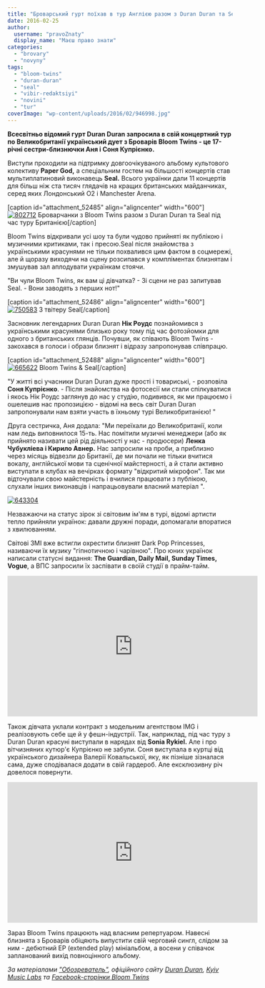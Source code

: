 ```yaml
---
title: "Броварський гурт поїхав в тур Англією разом з Duran Duran та Seal. ВІДЕО"
date: 2016-02-25
author: 
  username: "pravoZnaty"
  display_name: "Маєш право знати"
categories: 
  - "brovary"
  - "novyny"
tags: 
  - "bloom-twins"
  - "duran-duran"
  - "seal"
  - "vibir-redaktsiyi"
  - "novini"
  - "tur"
coverImage: "wp-content/uploads/2016/02/946998.jpg"
---
```


**Всесвітньо відомий гурт Duran Duran запросила в свій концертний тур по Великобританії український дует з Броварів Bloom Twins - це 17-річні сестри-близнючки Аня і Соня Купрієнко.**

Виступи проходили на підтримку довгоочікуваного альбому культового колективу **Paper God,** а спеціальним гостем на більшості концертів став мультиплатиновий виконавець **Seal.** Всього українки дали 11 концертів для більш ніж ста тисяч глядачів на кращих британських майданчиках, серед яких Лондонський O2 і Manchester Arena.

\[caption id="attachment\_52485" align="aligncenter" width="600"\][![802712](https://mpz.brovary.org/wp-content/uploads/2016/02/802712.jpg)](https://mpz.brovary.org/wp-content/uploads/2016/02/802712.jpg) Броварчанки з Bloom Twins разом з Duran Duran та Seal під час туру Британією\[/caption\]

Bloom Twins відкривали усі шоу та були чудово прийняті як публікою і музичними критиками, так і пресою.Seal після знайомства з українськими красунями не тільки похвалився цим фактом в соцмережі, але й щоразу виходячи на сцену розсипався у компліментах близнятам і змушував зал аплодувати українкам стоячи.

"Ви чули Bloom Twins, як вам ці дівчатка? - Зі сцени не раз запитував Seal. - Вони заводять з перших нот!"

\[caption id="attachment\_52486" align="aligncenter" width="600"\][![750583](https://mpz.brovary.org/wp-content/uploads/2016/02/750583.jpg)](https://mpz.brovary.org/wp-content/uploads/2016/02/750583.jpg) З твітеру Seal\[/caption\]

Засновник легендарних Duran Duran **Нік Роудс** познайомився з українськими красунями близько року тому під час фотозйомки для одного з британських глянців. Почувши, як співають Bloom Twins - закохався в голоси і образи близнят і відразу запропонував співпрацю.

\[caption id="attachment\_52488" align="aligncenter" width="600"\][![665622](https://mpz.brovary.org/wp-content/uploads/2016/02/665622.jpg)](https://mpz.brovary.org/wp-content/uploads/2016/02/665622.jpg) Bloom Twins & Seal\[/caption\]

"У житті всі учасники Duran Duran дуже прості і товариські, - розповіла **Соня Купрієнко**. - Після знайомства на фотосесії ми стали спілкуватися і якось Нік Роудс заглянув до нас у студію, подивився, як ми працюємо і ошелешив нас пропозицією - відомі на весь світ Duran Duran запропонували нам взяти участь в їхньому турі Великобританією! "

Друга сестричка, Аня додала: "Ми переїхали до Великобританії, коли нам ледь виповнилося 15-ть. Нас помітили музичні менеджери (або як прийнято називати цей рід діяльності у нас - продюсери) **Ленка Чубукліева і Кирило Авнер.** Нас запросили на проби, а приблизно через місяць відвезли до Британії, де ми почали не тільки вчитися вокалу, англійської мови та сценічної майстерності, а й стали активно виступати в клубах на вечірках формату "відкритий мікрофон". Так ми відточували свою майстерність і вчилися працювати з публікою, слухали інших виконавців і напрацьовували власний матеріал ".

[![643304](https://mpz.brovary.org/wp-content/uploads/2016/02/643304.jpg)](https://mpz.brovary.org/wp-content/uploads/2016/02/643304.jpg)

Незважаючи на статус зірок зі світовим ім'ям в турі, відомі артисти тепло прийняли українок: давали дружні поради, допомагали впоратися з хвилюванням.

Світові ЗМІ вже встигли охрестити близнят Dark Pop Princesses, називаючи їх музику "гіпнотичною і чарівною". Про юних українок написали статусні видання: **The Guardian, Daily Mail, Sunday Times, Vogue**, а ВПС запросили їх заспівати в своїй студії в прайм-тайм.

<iframe src="https://www.youtube.com/embed/_XU1CQOyNL4" width="560" height="315" frameborder="0" allowfullscreen="allowfullscreen"></iframe>

Також дівчата уклали контракт з модельним агентством IMG і реалізовують себе ще й у фешн-індустрії. Так, наприклад, під час туру з Duran Duran красуні виступали в нарядах від **Sonia Rykiel.** Але і про вітчизняних кутюр'є Купрієнко не забули. Соня виступала в куртці від українського дизайнера Валерії Ковальської, яку, як пізніше зізналася сама, дуже сподівалася додати в свій гардероб. Але ексклюзивну річ довелося повернути.

<iframe src="https://www.youtube.com/embed/mZvrOXKJ0lI" width="560" height="315" frameborder="0" allowfullscreen="allowfullscreen"></iframe>

Зараз Bloom Twins працюють над власним репертуаром. Навесні близнята з Броварів обіцяють випустити свій черговий сингл, слідом за ним - дебютний EP (extended play) мініальбом, а восени у співачок запланований вихід повноцінного альбому.

_За матеріалами ["Обозреватель"](http://show.obozrevatel.com/), офіційного сайту [Duran Duran](http://www.duranduran.com/wordpress/2016/nick-and-bloom-twins/), [Kyiv Music Labs](http://kyivmusiclabs.com/2016/02/18/%D1%89%D0%BE%D0%B4%D0%B5%D0%BD%D0%BD%D0%B8%D0%BA%D0%B8-%D1%82%D1%83%D1%80%D1%83-bloom-twins-%D0%B7-duran-duran/) та [Facebook-сторінки Bloom Twins](https://www.facebook.com/TheBloomTwins/)_
